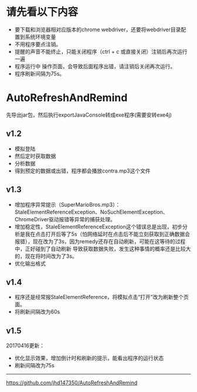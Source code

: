 # 请先看以下内容
- 要下载和浏览器相对应版本的chrome webdriver，还要将webdriver目录配置到系统环境变量
- 不用程序要点注销。
- 提醒的声音不能终止，只能关闭程序（ctrl + c 或直接关闭）注销后再次运行一遍
- 程序运行中 操作页面，会导致后面程序出错，请注销后关闭再次运行。
- 程序刷新间隔为75s。

# AutoRefreshAndRemind
先导出jar包，然后执行exportJavaConsole转成exe程序(需要安转exe4j) 

## v1.2
- 模拟登陆
- 然后定时获取数据
- 分析数据
- 得到预定的数据或出错，程序都会播放contra.mp3这个文件  
 
## v1.3  
- 增加程序异常提示（SuperMarioBros.mp3）：StaleElementReferenceException、NoSuchElementException、ChromeDriver驱动报错等异常的捕获处理。
- 增加稳定性，StaleElementReferenceException这个错误总是出现，初步分析是我在点击打开后等了5s（怕网络延时在点击后不能立刻获取到正确数据会报错），现在改为了3s，因为remedy还存在自动刷新，可能在这等待的过程中，正好碰到了自动刷新 导致获取数据失败，发生这种事情的概率还是比较大的，现在将时间改为了3s。
- 优化输出格式

## v1.4
- 程序还是经常报StaleElementReference，将模拟点击“打开”改为刷新整个页面。
- 将刷新间隔改为60s

## v1.5 
20170416更新：
- 优化显示效果，增加倒计时和刷新的提示，能看出程序的运行状态
- 刷新间隔改为75s

---------
https://github.com/jhd147350/AutoRefreshAndRemind